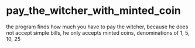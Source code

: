# pay_the_witcher_with_minted_coin
the program finds how much you have to pay the witcher, because he does not accept simple bills, he only accepts minted coins, denominations of 1, 5, 10, 25
